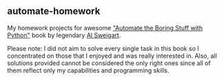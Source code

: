 ## automate-homework
My homework projects for awesome ["Automate the Boring Stuff with Python"][1] book by
legendary [Al Sweigart][2].

Please note: I did not aim to solve every single task in this book so I concentrated on those
that I enjoyed and was really interested in. Also, all solutions provided cannot be considered
the only right ones since all of them reflect only my capabilities and programming skills.

[1]: https://www.amazon.com/Automate-Boring-Stuff-Python-Programming/dp/1593275994
[2]: https://inventwithpython.com
